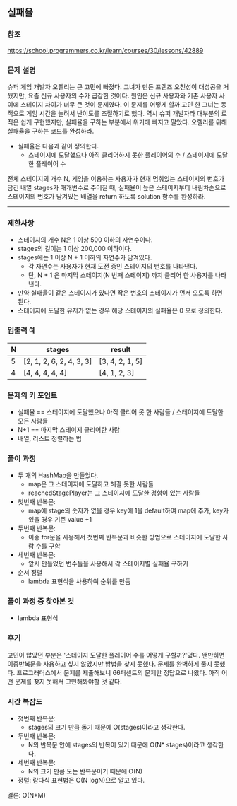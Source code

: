 
## 실패율

### 참조
https://school.programmers.co.kr/learn/courses/30/lessons/42889
### 문제 설명
슈퍼 게임 개발자 오렐리는 큰 고민에 빠졌다. 그녀가 만든 프랜즈 오천성이 대성공을 거뒀지만, 요즘 신규 사용자의 수가 급감한 것이다. 원인은 신규 사용자와 기존 사용자 사이에 스테이지 차이가 너무 큰 것이 문제였다.
이 문제를 어떻게 할까 고민 한 그녀는 동적으로 게임 시간을 늘려서 난이도를 조절하기로 했다. 역시 슈퍼 개발자라 대부분의 로직은 쉽게 구현했지만, 실패율을 구하는 부분에서 위기에 빠지고 말았다. 오렐리를 위해 실패율을 구하는 코드를 완성하라.

- 실패율은 다음과 같이 정의한다.
    - 스테이지에 도달했으나 아직 클리어하지 못한 플레이어의 수 / 스테이지에 도달한 플레이어 수

전체 스테이지의 개수 N, 게임을 이용하는 사용자가 현재 멈춰있는 스테이지의 번호가 담긴 배열 stages가 매개변수로 주어질 때, 실패율이 높은 스테이지부터 내림차순으로 스테이지의 번호가 담겨있는 배열을 return 하도록 solution 함수를 완성하라.

***

### 제한사항
- 스테이지의 개수 N은 1 이상 500 이하의 자연수이다.
- stages의 길이는 1 이상 200,000 이하이다.
- stages에는 1 이상 N + 1 이하의 자연수가 담겨있다.
    - 각 자연수는 사용자가 현재 도전 중인 스테이지의 번호를 나타낸다.
    - 단, N + 1 은 마지막 스테이지(N 번째 스테이지) 까지 클리어 한 사용자를 나타낸다.
- 만약 실패율이 같은 스테이지가 있다면 작은 번호의 스테이지가 먼저 오도록 하면 된다.
- 스테이지에 도달한 유저가 없는 경우 해당 스테이지의 실패율은 0 으로 정의한다.


### 입출력 예
| N      | stages                   | result          |
|--------|--------------------------|-----------------|
| 5      | [2, 1, 2, 6, 2, 4, 3, 3] | [3, 4, 2, 1, 5] |
| 4      | [4, 4, 4, 4, 4]          | [4, 1, 2, 3]    |

### 문제의 키 포인트
- 실패율 == 스테이지에 도달했으나 아직 클리어 못 한 사람들 / 스테이지에 도달한 모든 사람들
- N+1 == 마지막 스테이지 클리어한 사람
- 배열, 리스트 정렬하는 법

### 풀이 과정
- 두 개의 HashMap을 만들었다.
    - map은 그 스테이지에 도달하고 해결 못한 사람들
    - reachedStagePlayer는 그 스테이지에 도달한 경험이 있는 사람들
- 첫번째 반복문:
    - map에 stage의 숫자가 없을 경우 key에 1을 default하여 map에 추가, key가 있을 경우 기존 value +1
- 두번째 반복문:
    - 이중 for문을 사용해서 첫번째 반복문과 비슷한 방법으로 스테이지에 도달한 사람 수를 구함
- 세번째 반복문:
    - 앞서 만들었던 변수들을 사용해서 각 스테이지별 실패율 구하기
- 순서 정렬
    - lambda 표현식을 사용하여 순위를 만듬

### 풀이 과정 중 찾아본 것
- lambda 표현식

### 후기
고민이 많았던 부분은 '스테이지 도달한 플레이어 수를 어떻게 구할까?'였다.
왠만하면 이중반복문을 사용하고 싶지 않았지만 방법을 찾지 못했다.
문제를 완벽하게 풀지 못했다.
프로그래머스에서 문제를 제출해보니 66퍼센트의 문제만 정답으로 나왔다.
아직 어떤 문제를 찾지 못해서 고민해봐야할 것 같다.

### 시간 복잡도
- 첫번째 반복문:
    - stages의 크기 만큼 돌기 때문에 O(stages)이라고 생각한다.
- 두번째 반복문:
    - N의 반복문 안에 stages의 반복이 있기 때문에 O(N* stages)이라고 생각한다.
- 세번째 반복문:
    - N의 크기 만큼 도는 반복문이기 때문에 O(N)
- 정렬: 람다식 표현법은 O(N logN)으로 알고 있다.

결론: O(N*M)